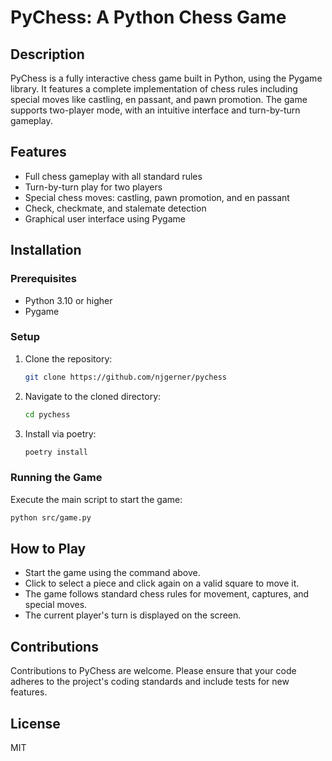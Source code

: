 # PyChess: A Python Chess Game

## Description
PyChess is a fully interactive chess game built in Python, using the Pygame library. It features a complete implementation of chess rules including special moves like castling, en passant, and pawn promotion. The game supports two-player mode, with an intuitive interface and turn-by-turn gameplay.

## Features
- Full chess gameplay with all standard rules
- Turn-by-turn play for two players
- Special chess moves: castling, pawn promotion, and en passant
- Check, checkmate, and stalemate detection
- Graphical user interface using Pygame

## Installation

### Prerequisites
- Python 3.10 or higher
- Pygame

### Setup
1. Clone the repository:
   ```bash
   git clone https://github.com/njgerner/pychess
   ```
2. Navigate to the cloned directory:
   ```bash
   cd pychess
   ```
   
3. Install via poetry:
   ```bash
   poetry install
   ```

### Running the Game
Execute the main script to start the game:
```bash
python src/game.py
```

## How to Play
- Start the game using the command above.
- Click to select a piece and click again on a valid square to move it.
- The game follows standard chess rules for movement, captures, and special moves.
- The current player's turn is displayed on the screen.

## Contributions
Contributions to PyChess are welcome. Please ensure that your code adheres to the project's coding standards and include tests for new features.

## License
MIT
